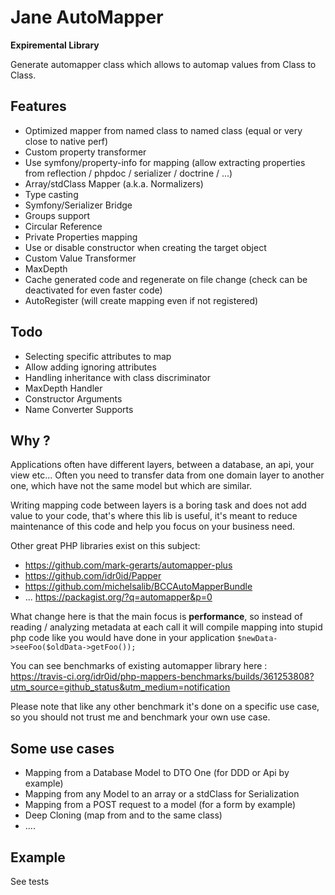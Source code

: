 # Jane AutoMapper

**Expiremental Library**

Generate automapper class which allows to automap values from Class to Class. 

## Features

 * Optimized mapper from named class to named class (equal or very close to native perf)
 * Custom property transformer
 * Use symfony/property-info for mapping (allow extracting properties from reflection / phpdoc / serializer / doctrine / ...)
 * Array/stdClass Mapper (a.k.a. Normalizers)
 * Type casting
 * Symfony/Serializer Bridge
 * Groups support
 * Circular Reference
 * Private Properties mapping
 * Use or disable constructor when creating the target object
 * Custom Value Transformer
 * MaxDepth
 * Cache generated code and regenerate on file change (check can be deactivated for even faster code)
 * AutoRegister (will create mapping even if not registered)

## Todo

 * Selecting specific attributes to map
 * Allow adding ignoring attributes
 * Handling inheritance with class discriminator
 * MaxDepth Handler
 * Constructor Arguments
 * Name Converter Supports

## Why ?

Applications often have different layers, between a database, an api, your view etc... Often you need to transfer data
from one domain layer to another one, which have not the same model but which are similar.

Writing mapping code between layers is a boring task and does not add value to your code, that's where this lib is useful, it's
meant to reduce maintenance of this code and help you focus on your business need.

Other great PHP libraries exist on this subject:

 * https://github.com/mark-gerarts/automapper-plus
 * https://github.com/idr0id/Papper
 * https://github.com/michelsalib/BCCAutoMapperBundle
 * ... https://packagist.org/?q=automapper&p=0

What change here is that the main focus is **performance**, so instead of reading / analyzing metadata at each call it will
compile mapping into stupid php code like you would have done in your application `$newData->seeFoo($oldData->getFoo());`

You can see benchmarks of existing automapper library here : https://travis-ci.org/idr0id/php-mappers-benchmarks/builds/361253808?utm_source=github_status&utm_medium=notification

Please note that like any other benchmark it's done on a specific use case, so you should not trust me and benchmark your own
use case.

## Some use cases

 * Mapping from a Database Model to DTO One (for DDD or Api by example)
 * Mapping from any Model to an array or a stdClass for Serialization
 * Mapping from a POST request to a model (for a form by example)
 * Deep Cloning (map from and to the same class)
 * ....

## Example

See tests
